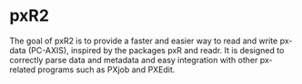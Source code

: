 # pxR2
The goal of pxR2 is to provide a faster and easier way to read    and write px-data (PC-AXIS), inspired by the packages pxR and readr.   It is designed to correctly parse data and metadata and easy integration   with other px-related programs such as PXjob and PXEdit.
